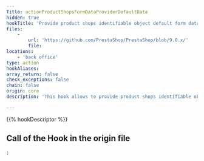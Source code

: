 ```yaml
---
Title: actionProductShopsFormDataProviderDefaultData
hidden: true
hookTitle: 'Provide product shops identifiable object default form data for creation'
files:
    -
        url: 'https://github.com/PrestaShop/PrestaShop/blob/9.0.x/'
        file: 
locations:
    - 'back office'
type: action
hookAliases: 
array_return: false
check_exceptions: false
chain: false
origin: core
description: 'This hook allows to provide product shops identifiable object form data which will prefill the form in creation page'

---
```


{{% hookDescriptor %}}

## Call of the Hook in the origin file

```php
;
```
